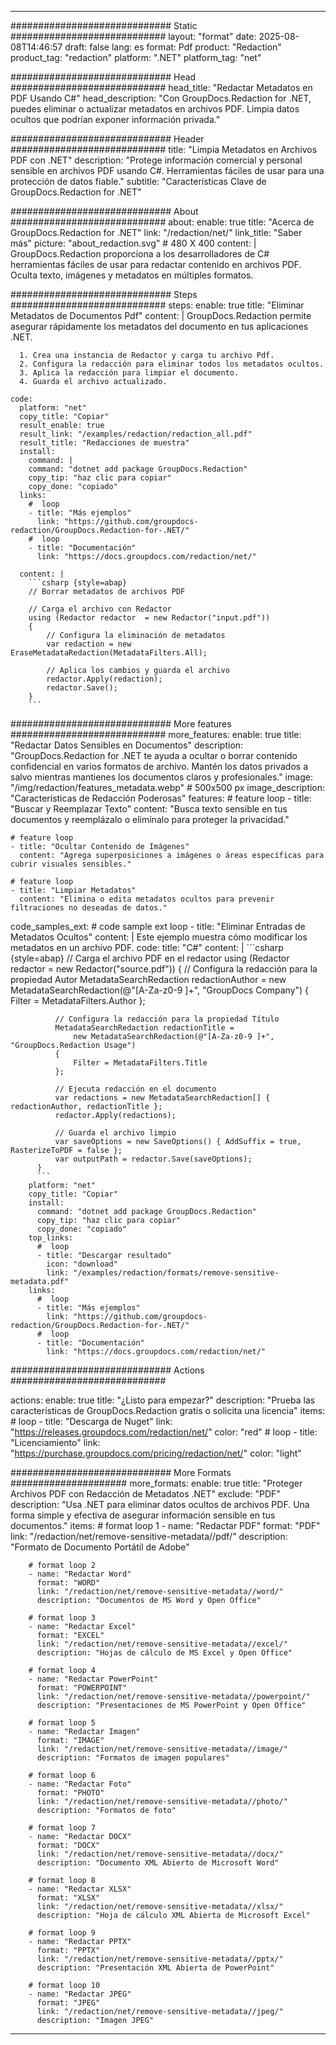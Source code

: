 
---
############################# Static ############################
layout: "format"
date:  2025-08-08T14:46:57
draft: false
lang: es
format: Pdf
product: "Redaction"
product_tag: "redaction"
platform: ".NET"
platform_tag: "net"

############################# Head ############################
head_title: "Redactar Metadatos en PDF Usando C#"
head_description: "Con GroupDocs.Redaction for .NET, puedes eliminar o actualizar metadatos en archivos PDF. Limpia datos ocultos que podrían exponer información privada."

############################# Header ############################
title: "Limpia Metadatos en Archivos PDF con .NET" 
description: "Protege información comercial y personal sensible en archivos PDF usando C#. Herramientas fáciles de usar para una protección de datos fiable."
subtitle: "Características Clave de GroupDocs.Redaction for .NET" 

############################# About ############################
about:
    enable: true
    title: "Acerca de GroupDocs.Redaction for .NET"
    link: "/redaction/net/"
    link_title: "Saber más"
    picture: "about_redaction.svg" # 480 X 400
    content: |
       GroupDocs.Redaction proporciona a los desarrolladores de C# herramientas fáciles de usar para redactar contenido en archivos PDF. Oculta texto, imágenes y metadatos en múltiples formatos.

############################# Steps ############################
steps:
    enable: true
    title: "Eliminar Metadatos de Documentos Pdf"
    content: |
      GroupDocs.Redaction permite asegurar rápidamente los metadatos del documento en tus aplicaciones .NET.
      
      1. Crea una instancia de Redactor y carga tu archivo Pdf.
      2. Configura la redacción para eliminar todos los metadatos ocultos.
      3. Aplica la redacción para limpiar el documento.
      4. Guarda el archivo actualizado.
   
    code:
      platform: "net"
      copy_title: "Copiar"
      result_enable: true
      result_link: "/examples/redaction/redaction_all.pdf"
      result_title: "Redacciones de muestra"
      install:
        command: |
        command: "dotnet add package GroupDocs.Redaction"
        copy_tip: "haz clic para copiar"
        copy_done: "copiado"
      links:
        #  loop
        - title: "Más ejemplos"
          link: "https://github.com/groupdocs-redaction/GroupDocs.Redaction-for-.NET/"
        #  loop
        - title: "Documentación"
          link: "https://docs.groupdocs.com/redaction/net/"
          
      content: |
        ```csharp {style=abap}
        // Borrar metadatos de archivos PDF

        // Carga el archivo con Redactor
        using (Redactor redactor  = new Redactor("input.pdf"))
        {
            // Configura la eliminación de metadatos
            var redaction = new EraseMetadataRedaction(MetadataFilters.All);
            
            // Aplica los cambios y guarda el archivo
            redactor.Apply(redaction);
            redactor.Save();
        }
        ```            


############################# More features ############################
more_features:
  enable: true
  title: "Redactar Datos Sensibles en Documentos"
  description: "GroupDocs.Redaction for .NET te ayuda a ocultar o borrar contenido confidencial en varios formatos de archivo. Mantén los datos privados a salvo mientras mantienes los documentos claros y profesionales."
  image: "/img/redaction/features_metadata.webp" # 500x500 px
  image_description: "Características de Redacción Poderosas"
  features:
    # feature loop
    - title: "Buscar y Reemplazar Texto"
      content: "Busca texto sensible en tus documentos y reemplázalo o elimínalo para proteger la privacidad."

    # feature loop
    - title: "Ocultar Contenido de Imágenes"
      content: "Agrega superposiciones a imágenes o áreas específicas para cubrir visuales sensibles."

    # feature loop
    - title: "Limpiar Metadatos"
      content: "Elimina o edita metadatos ocultos para prevenir filtraciones no deseadas de datos."
      
  code_samples_ext:
    # code sample ext loop
    - title: "Eliminar Entradas de Metadatos Ocultos"
      content: |
        Este ejemplo muestra cómo modificar los metadatos en un archivo PDF.
      code:
        title: "C#"
        content: |
          ```csharp {style=abap}
          //  Carga el archivo PDF en el redactor
          using (Redactor redactor  = new Redactor("source.pdf"))
          {
              // Configura la redacción para la propiedad Autor
              MetadataSearchRedaction redactionAuthor = 
                  new MetadataSearchRedaction(@"[A-Za-z0-9 ]+", "GroupDocs Company")
              {
                  Filter = MetadataFilters.Author
              };

              // Configura la redacción para la propiedad Título
              MetadataSearchRedaction redactionTitle = 
                  new MetadataSearchRedaction(@"[A-Za-z0-9 ]+", "GroupDocs.Redaction Usage")
              {
                  Filter = MetadataFilters.Title
              };

              // Ejecuta redacción en el documento
              var redactions = new MetadataSearchRedaction[] { redactionAuthor, redactionTitle };
              redactor.Apply(redactions);

              // Guarda el archivo limpio
              var saveOptions = new SaveOptions() { AddSuffix = true, RasterizeToPDF = false };
              var outputPath = redactor.Save(saveOptions);
          }
          ```
        platform: "net"
        copy_title: "Copiar"
        install:
          command: "dotnet add package GroupDocs.Redaction"
          copy_tip: "haz clic para copiar"
          copy_done: "copiado"
        top_links:
          #  loop
          - title: "Descargar resultado"
            icon: "download"
            link: "/examples/redaction/formats/remove-sensitive-metadata.pdf"
        links:
          #  loop
          - title: "Más ejemplos"
            link: "https://github.com/groupdocs-redaction/GroupDocs.Redaction-for-.NET/"
          #  loop
          - title: "Documentación"
            link: "https://docs.groupdocs.com/redaction/net/"


############################# Actions ############################

actions:
  enable: true
  title: "¿Listo para empezar?"
  description: "Prueba las características de GroupDocs.Redaction gratis o solicita una licencia"
  items:
    #  loop
    - title: "Descarga de Nuget"
      link: "https://releases.groupdocs.com/redaction/net/"
      color: "red"
        #  loop
    - title: "Licenciamiento"
      link: "https://purchase.groupdocs.com/pricing/redaction/net/"
      color: "light"


############################# More Formats #####################
more_formats:
    enable: true
    title: "Proteger Archivos PDF con Redacción de Metadatos .NET"
    exclude: "PDF"
    description: "Usa .NET para eliminar datos ocultos de archivos PDF. Una forma simple y efectiva de asegurar información sensible en tus documentos."
    items: 
        # format loop 1
        - name: "Redactar PDF"
          format: "PDF"
          link: "/redaction/net/remove-sensitive-metadata//pdf/"
          description: "Formato de Documento Portátil de Adobe"

        # format loop 2
        - name: "Redactar Word"
          format: "WORD"
          link: "/redaction/net/remove-sensitive-metadata//word/"
          description: "Documentos de MS Word y Open Office"
          
        # format loop 3
        - name: "Redactar Excel"
          format: "EXCEL"
          link: "/redaction/net/remove-sensitive-metadata//excel/"
          description: "Hojas de cálculo de MS Excel y Open Office"

        # format loop 4
        - name: "Redactar PowerPoint"
          format: "POWERPOINT"
          link: "/redaction/net/remove-sensitive-metadata//powerpoint/"
          description: "Presentaciones de MS PowerPoint y Open Office"

        # format loop 5
        - name: "Redactar Imagen"
          format: "IMAGE"
          link: "/redaction/net/remove-sensitive-metadata//image/"
          description: "Formatos de imagen populares"

        # format loop 6
        - name: "Redactar Foto"
          format: "PHOTO"
          link: "/redaction/net/remove-sensitive-metadata//photo/"
          description: "Formatos de foto"

        # format loop 7
        - name: "Redactar DOCX"
          format: "DOCX"
          link: "/redaction/net/remove-sensitive-metadata//docx/"
          description: "Documento XML Abierto de Microsoft Word"
          
        # format loop 8
        - name: "Redactar XLSX"
          format: "XLSX"
          link: "/redaction/net/remove-sensitive-metadata//xlsx/"
          description: "Hoja de cálculo XML Abierta de Microsoft Excel"
          
        # format loop 9
        - name: "Redactar PPTX"
          format: "PPTX"
          link: "/redaction/net/remove-sensitive-metadata//pptx/"
          description: "Presentación XML Abierta de PowerPoint"

        # format loop 10
        - name: "Redactar JPEG"
          format: "JPEG"
          link: "/redaction/net/remove-sensitive-metadata//jpeg/"
          description: "Imagen JPEG"


---